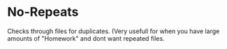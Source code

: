 # No-Repeats
Checks through files for duplicates. (Very usefull for when you have large amounts of "Homework" and dont want repeated files.
